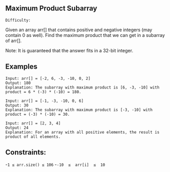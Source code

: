 ## Maximum Product Subarray

`Difficulty:`

Given an array arr[] that contains positive and negative integers (may contain 0 as well). Find the maximum product that we can get in a subarray of arr[].

Note: It is guaranteed that the answer fits in a 32-bit integer.

## Examples

```
Input: arr[] = [-2, 6, -3, -10, 0, 2]
Output: 180
Explanation: The subarray with maximum product is [6, -3, -10] with product = 6 * (-3) * (-10) = 180.
```

```
Input: arr[] = [-1, -3, -10, 0, 6]
Output: 30
Explanation: The subarray with maximum product is [-3, -10] with product = (-3) * (-10) = 30.
```

```
Input: arr[] = [2, 3, 4] 
Output: 24 
Explanation: For an array with all positive elements, the result is product of all elements.
```

## Constraints:
-`1 ≤ arr.size() ≤ 106`
-`-10  ≤  arr[i]  ≤  10`

